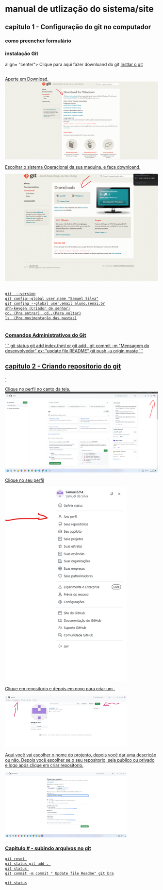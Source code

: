 # manual de utlização do sistema/site
## capitulo 1 - Configuração do git no computador 
### como preencher formulário
### instalação Git


<p>align= "center"> 
Clique para aqui fazer downloand do git <a href="https://git-scm.com/downloads/win" target="_blank"> Instlar o git </p> <br>
Aperte em Download.
<img src="docs/imagens/Captura de tela 2025-01-23 101856.png" width" alt=""> 

<br>
<p align="left">Escolhar o sistema Operacional da sua maquina, e faça downloand.</p>
 <img src="docs/imagens/Primeira 2025-01-22 112927.png" alt="" width="600" > 


    
```

git  --version
git config--global user.name "Samuel Silva"
git confing --global user.email aluno.senai.br
shh-keygen (Criador de senhar)
cd. (Pra entrar)  cd..(Para voltar)
ls  (Pra movimentação das pastas)


```






### Comandos Administrativos do Git
´´´
git status
git add index.thml or git add .
git commit -m "Mensagem do desenvolvedor" ex: "update file README"
git push -u origin maste
´´´







## capitulo 2 - Criando repositorio do git 
###
`
<p align= "left" Clique no  perfil no canto da tela.> 
Clique no  perfil no canto da tela.
<img src="docs/imagens/direrto no perfil.png" alt=""  widht="400"></p>


<p align= "left">Clique no seu perfil</p>

<img src="docs/imagens/Captura de tela 2025-01-23 083921.png" width="400" alt=""> 
<br> 

<p align= "left">Clique em repositorio e depois em novo para criar um .</p>
 <img src="docs/imagens/Captura de tela 2025-01-23 082817.png" width="400" alt="">  <br>

<p>Aqui você vai escolher o nome do projento, depois você dar uma descrição ou não.
Depois você escolher se o seu repositorio, seja publico ou privado e logo após clique em criar repositorio.</p>
 <img src="docs/imagens/Captura de tela 2025-01-23 090102.png" width="400" alt="">






### Capitulo # - subindo arquivos no git 
``` 
git reset 
git status git add . 
git status 
git commit -m commit " Update file Readme" git bra
```
 




`git status`



